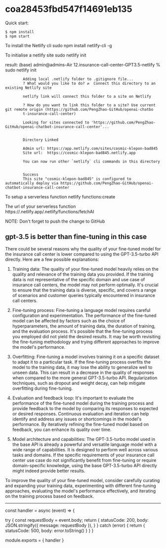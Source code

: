 # coa28453fbd547f14691eb135

Quick start:

```
$ npm install
$ npm start
````


To install the Netlify cli
  sudo  npm install netlify-cli -g

To initialise a netlify site
  sudo  netlify init 


result:
            (base) admin@admins-Air 12.insurance-call-center-GPT3.5-netlify % sudo netlify init

            Adding local .netlify folder to .gitignore file...
            ? What would you like to do? ⇄  Connect this directory to an existing Netlify site

            netlify link will connect this folder to a site on Netlify

            ? How do you want to link this folder to a site? Use current git remote origin (https://github.com/PengZhao-GitHub/openai-chatbo
            t-insurance-call-center)

            Looking for sites connected to 'https://github.com/PengZhao-GitHub/openai-chatbot-insurance-call-center'...


            Directory Linked

            Admin url: https://app.netlify.com/sites/cosmic-klepon-bad845
            Site url:  https://cosmic-klepon-bad845.netlify.app

            You can now run other `netlify` cli commands in this directory


            Success
            This site "cosmic-klepon-bad845" is configured to automatically deploy via https://github.com/PengZhao-GitHub/openai-chatbot-insurance-call-center


To setup a serverless function
    netlify functions:create

The url of your serverless function
    https://<YOUR-SITE-URL>.netlify.app/.netlify/functions/fetchAI

NOTE: Don't forget to push the change to GitHub




gpt-3.5 is better than fine-tuning in this case
------------------------------------------------
There could be several reasons why the quality of your fine-tuned model for the insurance call center is lower compared to using the GPT-3.5-turbo API directly. Here are a few possible explanations:

1. Training data: The quality of your fine-tuned model heavily relies on the quality and relevance of the training data you provided. If the training data is not representative of the specific domain and use case of insurance call centers, the model may not perform optimally. It's crucial to ensure that the training data is diverse, specific, and covers a range of scenarios and customer queries typically encountered in insurance call centers.

2. Fine-tuning process: Fine-tuning a language model requires careful configuration and experimentation. The performance of the fine-tuned model can be affected by factors such as the choice of hyperparameters, the amount of training data, the duration of training, and the evaluation process. It's possible that the fine-tuning process you employed did not yield the desired results. It may be worth revisiting the fine-tuning methodology and trying different approaches to improve the model's performance.

3. Overfitting: Fine-tuning a model involves training it on a specific dataset to adapt it to a particular task. If the fine-tuning process overfits the model to the training data, it may lose the ability to generalize well to unseen data. This can result in a decrease in the quality of responses when compared to the more general GPT-3.5-turbo API. Regularization techniques, such as dropout and weight decay, can help mitigate overfitting during fine-tuning.

4. Evaluation and feedback loop: It's important to evaluate the performance of the fine-tuned model during the training process and provide feedback to the model by comparing its responses to expected or desired responses. Continuous evaluation and iteration can help identify and address any issues or shortcomings in the model's performance. By iteratively refining the fine-tuned model based on feedback, you can enhance its quality over time.

5. Model architecture and capabilities: The GPT-3.5-turbo model used in the base API is already a powerful and versatile language model with a wide range of capabilities. It is designed to perform well across various tasks and domains. If the specific requirements of your insurance call center use case do not significantly benefit from fine-tuning or require domain-specific knowledge, using the base GPT-3.5-turbo API directly might indeed provide better results.

To improve the quality of your fine-tuned model, consider carefully curating and expanding your training data, experimenting with different fine-tuning approaches, evaluating the model's performance effectively, and iterating on the training process based on feedback.







-----------


const handler = async (event) => {

  try {
    const requestBody = event.body;
    return {
      statusCode: 200,
      body: JSON.stringify({ message: requestBody }),
    }
  } catch (error) {
    return { statusCode: 500, body: error.toString() }
  }
}

module.exports = { handler }